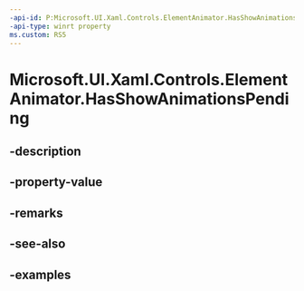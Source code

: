 ```yaml
---
-api-id: P:Microsoft.UI.Xaml.Controls.ElementAnimator.HasShowAnimationsPending
-api-type: winrt property
ms.custom: RS5
---
```


<!-- Property syntax.
protected bool HasShowAnimationsPending { get; }
-->

# Microsoft.UI.Xaml.Controls.ElementAnimator.HasShowAnimationsPending

## -description

## -property-value

## -remarks

## -see-also

## -examples

